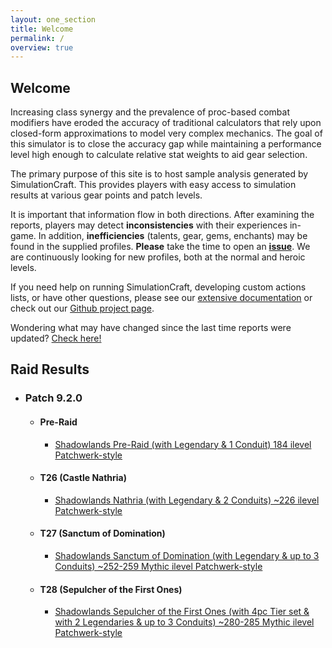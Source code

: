 ```yaml
---
layout: one_section
title: Welcome
permalink: /
overview: true
---
```

## Welcome

Increasing class synergy and the prevalence of proc-based combat modifiers have eroded the accuracy of traditional
calculators that rely upon closed-form approximations to model very complex mechanics. The goal of this simulator is
to close the accuracy gap while maintaining a performance level high enough to calculate relative stat weights to aid
gear selection.

The primary purpose of this site is to host sample analysis generated by SimulationCraft. This provides players with
easy access to simulation results at various gear points and patch levels.

It is important that information flow in both directions. After examining the reports, players may detect
**inconsistencies** with their experiences in-game. In addition, <b>inefficiencies</b> (talents, gear,
gems, enchants) may be found in the supplied profiles. <b>Please</b> take the time to open an
[**issue**](https://github.com/simulationcraft/simc/issues). We are continuously looking for new profiles,
both at the normal and heroic levels.

If you need help on running SimulationCraft, developing custom actions lists, or have other questions, please see our
[extensive documentation](https://github.com/simulationcraft/simc/wiki/StartersGuide) or check out our [Github project page](https://github.com/simulationcraft/simc).

Wondering what may have changed since the last time reports were updated? [Check here!](https://github.com/simulationcraft/simc/commits/bfa-dev)

<h2 class="toggle open">Raid Results</h2>
<div class="toggle-content">
  <ul>
    <li>
      <h3>Patch 9.2.0</h3>
      <ul>
        <li>
          <h4>Pre-Raid</h4>
          <ul>
            <li><a href="{{ site.url }}/reports/PR_Raid.html">Shadowlands Pre-Raid (with Legendary &amp; 1 Conduit) 184 ilevel Patchwerk-style</a></li>
          </ul>
        </li>
        <li>
          <h4>T26 (Castle Nathria)</h4>
          <ul>
            <li><a href="{{ site.url }}/reports/T26_Raid.html">Shadowlands Nathria (with Legendary &amp; 2 Conduits) ~226 ilevel Patchwerk-style</a></li>
          </ul>
        </li>
        <li>
          <h4>T27 (Sanctum of Domination)</h4>
          <ul>
            <li><a href="{{ site.url }}/reports/T27_Raid.html">Shadowlands Sanctum of Domination (with Legendary &amp; up to 3 Conduits) ~252-259 Mythic ilevel Patchwerk-style</a></li>
          </ul>
        </li>
        <li>
          <h4>T28 (Sepulcher of the First Ones)</h4>
          <ul>
            <li><a href="{{ site.url }}/reports/T28_Raid.html">Shadowlands Sepulcher of the First Ones (with 4pc Tier set &amp; with 2 Legendaries &amp; up to 3 Conduits) ~280-285 Mythic ilevel Patchwerk-style</a></li>
          </ul>
        </li>
      </ul>
    </li>
  </ul>
</div>
